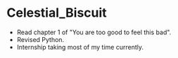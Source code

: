 # Celestial_Biscuit
* Read chapter 1 of "You are too good to feel this bad".
* Revised Python.
* Internship taking most of my time currently.

